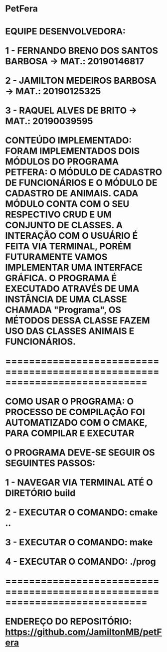<h1>PetFera<h1>
  
EQUIPE DESENVOLVEDORA:

1 - FERNANDO BRENO DOS SANTOS BARBOSA -> MAT.: 20190146817

2 - JAMILTON MEDEIROS BARBOSA -> MAT.: 20190125325

3 - RAQUEL ALVES DE BRITO -> MAT.: 20190039595


CONTEÚDO IMPLEMENTADO:
FORAM IMPLEMENTADOS DOIS MÓDULOS DO PROGRAMA PETFERA: O MÓDULO DE CADASTRO DE
FUNCIONÁRIOS E O MÓDULO DE CADASTRO DE ANIMAIS. CADA MÓDULO CONTA COM O SEU
RESPECTIVO CRUD E UM CONJUNTO DE CLASSES. A INTERAÇÃO COM O USUÁRIO É FEITA VIA
TERMINAL, PORÉM FUTURAMENTE VAMOS IMPLEMENTAR UMA INTERFACE GRÁFICA. O PROGRAMA
É EXECUTADO ATRAVÉS DE UMA INSTÂNCIA DE UMA CLASSE CHAMADA "Programa", OS MÉTODOS
DESSA CLASSE FAZEM USO DAS CLASSES ANIMAIS E FUNCIONÁRIOS.


============================================================================


COMO USAR O PROGRAMA:
O PROCESSO DE COMPILAÇÃO FOI AUTOMATIZADO COM O CMAKE, PARA COMPILAR E EXECUTAR

O PROGRAMA DEVE-SE SEGUIR OS SEGUINTES PASSOS:

1 - NAVEGAR VIA TERMINAL ATÉ O DIRETÓRIO build

2 - EXECUTAR O COMANDO: cmake ..

3 - EXECUTAR O COMANDO: make

4 - EXECUTAR O COMANDO: ./prog



============================================================================


ENDEREÇO DO REPOSITÓRIO:
https://github.com/JamiltonMB/petFera

